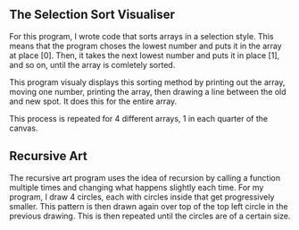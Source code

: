 ## The Selection Sort Visualiser

For this program, I wrote code that sorts arrays in a selection style.
This means that the program choses the lowest number and puts it in the array at place [0].
Then, it takes the next lowest number and puts it in place [1], and so on, until the array is comletely sorted.

This program visualy displays this sorting method by printing out the array, moving one number, printing the array, then drawing a line between the old and new spot.
It does this for the entire array.

This process is repeated for 4 different arrays, 1 in each quarter of the canvas.

## Recursive Art

The recursive art program uses the idea of recursion by calling a function multiple times and changing what happens slightly each time.
For my program, I draw 4 circles, each with circles inside that get progressively smaller.
This pattern is then drawn again over top of the top left circle in the previous drawing.
This is then repeated until the circles are of a certain size.
